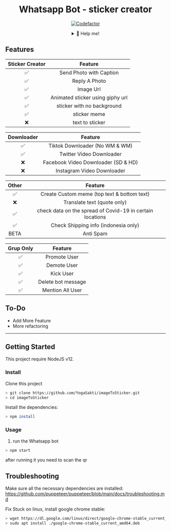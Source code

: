 <div align="center">
 
 
# Whatsapp Bot - sticker creator
[![Codefactor](https://www.codefactor.io/repository/github/yogasakti/imagetosticker/badge)](https://www.codefactor.io/repository/github/yogasakti/imagetosticker)
<details>
 <summary>🥟 Help me!</summary>

 [Saweria](https://saweria.co/donate/yogasakti)
 
 [Trakteer](https://trakteer.id/red-emperor)
 
 [Paypal.me](https://paypal.me/yshputra)
 
</details>
</div>



## Features

| Sticker Creator |                Feature           |
| :-----------: | :--------------------------------: |
|       ✅       | Send Photo with Caption          |
|       ✅       | Reply A Photo                    |
|       ✅       | Image Url                        |
|       ✅       | Animated sticker using giphy url |
|       ✅       | sticker with no background       |
|       ✅       | sticker meme                     |
|       ❌       | text to sticker                  |


| Downloader |                     Feature                |
| :------------: | :---------------------------------------------: |
|       ✅        |   Tiktok Downloader (No WM & WM)              |
|       ✅        |   Twitter Video Downloader                    |
|       ❌        |   Facebook Video Downloader (SD & HD)         |
|       ❌      |   Instagram Video Downloader                  |


| Other  |                     Feature                     |
| :------------: | :---------------------------------------------: |
|       ✅        |   Create Custom meme (top text & bottom text)  |
|       ❌        |   Translate text (quote only)                  |
|       ✅        |   check data on the spread of Covid-19 in certain locations|
|       ✅        |   Check Shipping info (indonesia only)         |
|      BETA        |   Anti Spam                                   |


| Grup Only  |                     Feature                     |
| :------------: | :---------------------------------------------: |
|       ✅        |   Promote User                  |
|       ✅        |   Demote User                   |
|       ✅        |   Kick User                     |
|       ✅        |   Delete bot message            |
|       ✅        |   Mention All User              |

## To-Do
 - Add More Feature
 - More refactoring
 
---

## Getting Started

This project require NodeJS v12.

### Install
Clone this project

```bash
> git clone https://github.com/YogaSakti/imageToSticker.git
> cd imageToSticker
```

Install the dependencies:

```bash
> npm install
```

### Usage
1. run the Whatsapp bot

```bash
> npm start
```

after running it you need to scan the qr

## Troubleshooting
Make sure all the necessary dependencies are installed: https://github.com/puppeteer/puppeteer/blob/main/docs/troubleshooting.md

Fix Stuck on linux, install google chrome stable: 
```bash
> wget https://dl.google.com/linux/direct/google-chrome-stable_current_amd64.deb
> sudo apt install ./google-chrome-stable_current_amd64.deb
```
